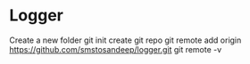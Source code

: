 # Logger

Create a new folder
git init
create git repo
git remote add origin https://github.com/smstosandeep/logger.git
git remote -v